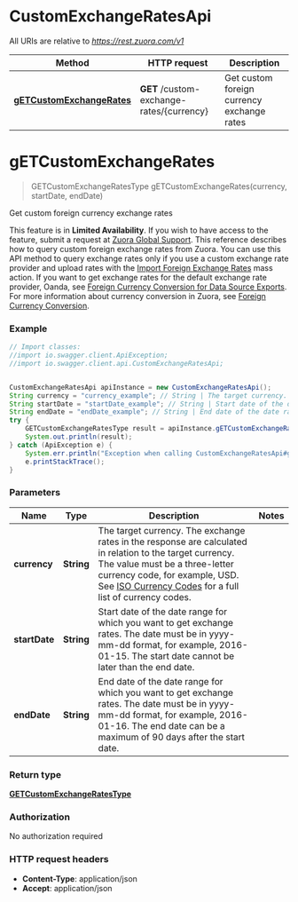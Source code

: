 # CustomExchangeRatesApi

All URIs are relative to *https://rest.zuora.com/v1*

Method | HTTP request | Description
------------- | ------------- | -------------
[**gETCustomExchangeRates**](CustomExchangeRatesApi.md#gETCustomExchangeRates) | **GET** /custom-exchange-rates/{currency} | Get custom foreign currency exchange rates


<a name="gETCustomExchangeRates"></a>
# **gETCustomExchangeRates**
> GETCustomExchangeRatesType gETCustomExchangeRates(currency, startDate, endDate)

Get custom foreign currency exchange rates

This feature is in **Limited Availability**. If you wish to have access to the feature, submit a request at [Zuora Global Support](http://support.zuora.com/).   This reference describes how to query custom foreign exchange rates from Zuora. You can use this API method to query exchange rates only if you use a custom exchange rate provider and upload rates with the [Import Foreign Exchange Rates](https://knowledgecenter.zuora.com/CC_Finance/Mass_Updater/Import_Foreign_Exchange_Rates) mass action. If you want to get exchange rates for the default exchange rate provider, Oanda, see [Foreign Currency Conversion for Data Source Exports](https://knowledgecenter.zuora.com/CC_Finance/Foreign_Currency_Conversion/Foreign_Currency_Conversion_for_Data_Source_Exports).  For more information about currency conversion in Zuora, see [Foreign Currency Conversion](https://knowledgecenter.zuora.com/CC_Finance/Foreign_Currency_Conversion). 

### Example
```java
// Import classes:
//import io.swagger.client.ApiException;
//import io.swagger.client.api.CustomExchangeRatesApi;


CustomExchangeRatesApi apiInstance = new CustomExchangeRatesApi();
String currency = "currency_example"; // String | The target currency. The exchange rates in the response are calculated in relation to the target currency.  The value must be a three-letter currency code, for example, USD. See [ISO Currency Codes](https://knowledgecenter.zuora.com/BC_Developers/SOAP_API/J_Country%2C_State%2C_and_Province_Codes/D_Currencies_and_Their_3-Letter_Codes) for a full list of currency codes. 
String startDate = "startDate_example"; // String | Start date of the date range for which you want to get exchange rates.  The date must be in yyyy-mm-dd format, for example, 2016-01-15. The start date cannot be later than the end date. 
String endDate = "endDate_example"; // String | End date of the date range for which you want to get exchange rates.  The date must be in yyyy-mm-dd format, for example, 2016-01-16. The end date can be a maximum of 90 days after the start date. 
try {
    GETCustomExchangeRatesType result = apiInstance.gETCustomExchangeRates(currency, startDate, endDate);
    System.out.println(result);
} catch (ApiException e) {
    System.err.println("Exception when calling CustomExchangeRatesApi#gETCustomExchangeRates");
    e.printStackTrace();
}
```

### Parameters

Name | Type | Description  | Notes
------------- | ------------- | ------------- | -------------
 **currency** | **String**| The target currency. The exchange rates in the response are calculated in relation to the target currency.  The value must be a three-letter currency code, for example, USD. See [ISO Currency Codes](https://knowledgecenter.zuora.com/BC_Developers/SOAP_API/J_Country%2C_State%2C_and_Province_Codes/D_Currencies_and_Their_3-Letter_Codes) for a full list of currency codes.  |
 **startDate** | **String**| Start date of the date range for which you want to get exchange rates.  The date must be in yyyy-mm-dd format, for example, 2016-01-15. The start date cannot be later than the end date.  |
 **endDate** | **String**| End date of the date range for which you want to get exchange rates.  The date must be in yyyy-mm-dd format, for example, 2016-01-16. The end date can be a maximum of 90 days after the start date.  |

### Return type

[**GETCustomExchangeRatesType**](GETCustomExchangeRatesType.md)

### Authorization

No authorization required

### HTTP request headers

 - **Content-Type**: application/json
 - **Accept**: application/json

